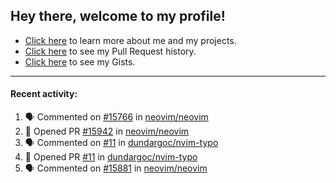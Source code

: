 ## Hey there, welcome to my profile!

- [Click here](https://seandewar.github.io/) to learn more about me and my projects.
- [Click here](https://github.com/search?p=1&q=author%3Aseandewar+is%3Apr) to see my Pull Request history.
- [Click here](https://gist.github.com/seandewar) to see my Gists.

---

#### Recent activity:

<!--START_SECTION:activity-->
1. 🗣 Commented on [#15766](https://github.com/neovim/neovim/issues/15766) in [neovim/neovim](https://github.com/neovim/neovim)
2. 💪 Opened PR [#15942](https://github.com/neovim/neovim/pull/15942) in [neovim/neovim](https://github.com/neovim/neovim)
3. 🗣 Commented on [#11](https://github.com/dundargoc/nvim-typo/issues/11) in [dundargoc/nvim-typo](https://github.com/dundargoc/nvim-typo)
4. 💪 Opened PR [#11](https://github.com/dundargoc/nvim-typo/pull/11) in [dundargoc/nvim-typo](https://github.com/dundargoc/nvim-typo)
5. 🗣 Commented on [#15881](https://github.com/neovim/neovim/issues/15881) in [neovim/neovim](https://github.com/neovim/neovim)
<!--END_SECTION:activity-->
